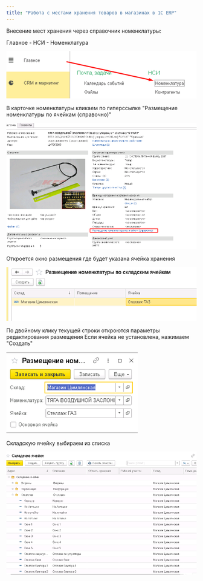 ```yaml
---
title: "Работа с местами хранения товаров в магазинах в 1C ERP"
---
```


Внесение мест хранения через справочник номенклатуры:

Главное - НСИ - Номенклатура 

![](ERP/_attach/Pasted%20image%2020230510100113.png)

В карточке номенклатуры кликаем по гиперссылке "Размещение номенклатуры по ячейкам (справочно)"

![](ERP/_attach/Pasted%20image%2020230510100416.png)

Откроется окно размещения где будет указана ячейка хранения

![](ERP/_attach/Pasted%20image%2020230510100658.png)

По двойному клику текущей строки откроются параметры редактирования размещения
Если ячейка не установлена, нажимаем "Создать"

![](ERP/_attach/Pasted%20image%2020230510100906.png)

Складскую ячейку выбираем из списка

![](ERP/_attach/Pasted%20image%2020230510101038.png)